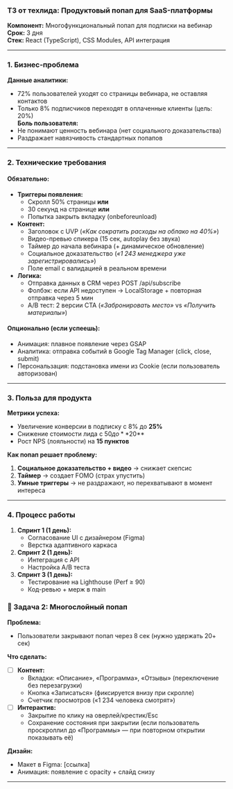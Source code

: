 ### **ТЗ от техлида: Продуктовый попап для SaaS-платформы**  
**Компонент:** Многофункциональный попап для подписки на вебинар  
**Срок:** 3 дня  
**Стек:** React (TypeScript), CSS Modules, API интеграция  

---

### **1. Бизнес-проблема**  
**Данные аналитики:**  
- 72% пользователей уходят со страницы вебинара, не оставляя контактов  
- Только 8% подписчиков переходят в оплаченные клиенты (цель: 20%)  
**Боль пользователя:**  
- Не понимают ценность вебинара (нет социального доказательства)  
- Раздражает навязчивость стандартных попапов  

---

### **2. Технические требования**  
#### **Обязательно:**  
- **Триггеры появления:**  
  - Скролл 50% страницы **или**  
  - 30 секунд на странице **или**  
  - Попытка закрыть вкладку (onbeforeunload)  
- **Контент:**  
  - Заголовок с UVP (*«Как сократить расходы на облако на 40%»*)  
  - Видео-превью спикера (15 сек, autoplay без звука)  
  - Таймер до начала вебинара (+ динамическое обновление)  
  - Социальное доказательство (*«1 243 менеджера уже зарегистрировались»*)  
  - Поле email с валидацией в реальном времени  
- **Логика:**  
  - Отправка данных в CRM через POST /api/subscribe  
  - Фолбэк: если API недоступен → LocalStorage + повторная отправка через 5 мин  
  - A/B тест: 2 версии CTA (*«Забронировать место»* vs *«Получить материалы»*)  

#### **Опционально (если успеешь):**  
- Анимация: плавное появление через GSAP  
- Аналитика: отправка событий в Google Tag Manager (click, close, submit)  
- Персональзация: подстановка имени из Cookie (если пользователь авторизован)  

---

### **3. Польза для продукта**  
**Метрики успеха:**  
- Увеличение конверсии в подписку с 8% до **25%**  
- Снижение стоимости лида с $50 до **$20**  
- Рост NPS (лояльности) на **15 пунктов**  

**Как попап решает проблему:**  
1. **Социальное доказательство + видео** → снижает скепсис  
2. **Таймер** → создает FOMO (страх упустить)  
3. **Умные триггеры** → не раздражают, но перехватывают в момент интереса  

---

### **4. Процесс работы**  
1. **Спринт 1 (1 день):**  
   - Согласование UI с дизайнером (Figma)  
   - Верстка адаптивного каркаса  
2. **Спринт 2 (1 день):**  
   - Интеграция с API  
   - Настройка A/B теста  
3. **Спринт 3 (1 день):**  
   - Тестирование на Lighthouse (Perf ≥ 90)  
   - Код-ревью + мерж в main  



### **📌 Задача 2: Многослойный попап**  
**Проблема:**  
- Пользователи закрывают попап через 8 сек (нужно удержать 20+ сек)  

**Что сделать:**  
- [ ] **Контент:**  
  - Вкладки: «Описание», «Программа», «Отзывы» (переключение без перезагрузки)  
  - Кнопка «Записаться» (фиксируется внизу при скролле)  
  - Счетчик просмотров («1 234 человека смотрят»)  
- [ ] **Интерактив:**  
  - Закрытие по клику на оверлей/крестик/Esc  
  - Сохранение состояния при закрытии (если пользователь проскроллил до «Программы» — при повторном открытии показывать её)  

**Дизайн:**  
- Макет в Figma: [ссылка]  
- Анимация: появление с opacity + слайд снизу  

---